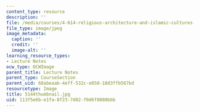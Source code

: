 ```yaml
---
content_type: resource
description: ''
file: /media/courses/4-614-religious-architecture-and-islamic-cultures-fall-2002/113f5e6be1fa8f237d02f0d6f0880bbb_5144thumbnail.jpg
file_type: image/jpeg
image_metadata:
  caption: ''
  credit: ''
  image-alt: ''
learning_resource_types:
- Lecture Notes
ocw_type: OCWImage
parent_title: Lecture Notes
parent_type: CourseSection
parent_uid: 68abeaab-4eff-532c-e858-18d3ffb567bd
resourcetype: Image
title: 5144thumbnail.jpg
uid: 113f5e6b-e1fa-8f23-7d02-f0d6f0880bbb
---
```

